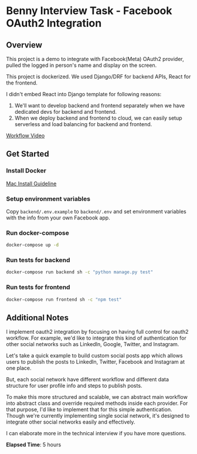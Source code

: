 # Benny Interview Task - Facebook OAuth2 Integration

## Overview

This project is a demo to integrate with Facebook(Meta) OAuth2 provider, pulled the logged in person's name 
and display on the screen.

This project is dockerized. We used Django/DRF for backend APIs, React for the frontend. 

I didn't embed React into Django template for following reasons: 

1. We'll want to develop backend and frontend separately when we have dedicated devs for backend and frontend. 
2. When we deploy backend and frontend to cloud, we can easily setup serverless and load balancing for backend and frontend. 

[Workflow Video](https://www.loom.com/share/2b5c6b1924c942a6ad3c45bccc3ee217)

## Get Started

### Install Docker

[Mac Install Guideline](https://docs.docker.com/desktop/install/mac-install/)

### Setup environment variables

Copy `backend/.env.example` to `backend/.env` and set environment variables with the info from 
your own Facebook app. 

### Run docker-compose

```bash
docker-compose up -d
```

### Run tests for backend

```bash
docker-compose run backend sh -c "python manage.py test"
```

### Run tests for frontend

```bash
docker-compose run frontend sh -c "npm test"
```

## Additional Notes

I implement oauth2 integration by focusing on having full control for oauth2 workflow. 
For example, we'd like to integrate this kind of authentication for other social networks 
such as LinkedIn, Google, Twitter, and Instagram. 

Let's take a quick example to build custom social posts app which allows users to publish the 
posts to LinkedIn, Twitter, Facebook and Instagram at one place. 

But, each social network have different workflow and different data structure for user profile info
and steps to publish posts. 

To make this more structured and scalable, we can abstract main workflow into abstract class
and override required methods inside each provider. For that purpose, I'd like to implement 
that for this simple authentication. Though we're currently implementing single social network,
it's designed to integrate other social networks easily and effectively. 

I can elaborate more in the technical interview if you have more questions. 

**Elapsed Time**: 5 hours
